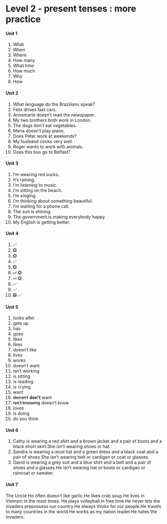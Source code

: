 # Level 2 - present tenses : more practice

#### Unit 1

1. What
2. When
3. Where
4. How many
5. What time
6. How much
7. Why
8. How

#### Unit 2

1. What language do the Brazilians speak?
2. Felix drives fast cars.
3. Annemarie doesn’t read the newspaper.
4. My two brothers both work in London.
5. The dogs don’t eat vegetables.
6. Maria doesn’t play piano.
7. Does Peter work at weekends?
8. My husband cooks very well.
9. Roger wants to work with animals.
10. Does this bus go to Belfast?

#### Unit 3

1. I’m wearing red socks.
2. It’s raining.
3. I’m listening to music.
4. I’m sitting on the beach.
5. I’m singing.
6. I’m thinking about something beautiful.
7. I’m waiting for a phone call.
8. The sun is  shining.
9. The government is making everybody happy.
10. My English is getting better.

#### Unit 4

1. :white_check_mark:
2. :negative_squared_cross_mark:
3. :negative_squared_cross_mark:
4. :white_check_mark:
5. :negative_squared_cross_mark:
6. ~~:white_check_mark:~~ :negative_squared_cross_mark:
7. ~~:white_check_mark:~~​  :negative_squared_cross_mark:
8. :white_check_mark:
9. :white_check_mark:
10. ~~:negative_squared_cross_mark:~~ :white_check_mark:

#### Unit 5

1. looks after
2. gets up
3. has
4. goes
5. likes
6. likes
7. doesn’t like
8. lives
9. works
10. doesn’t want
11. isn’t working
12. is sitting
13. is reading
14. is crying
15. want
16. ~~doesn’t~~  **don’t** want
17. ~~isn’t knowing~~ doesn’t know
18. loves
19. is doing
20. do you think

#### Unit 6

1. Cathy is wearing  a red shirt and a brown jacket and a pair of boots and a black short skirt.She isn’t wearing shoes or hat.
2. Sandra is wearing a wool hat and a green dress and a black coat and a pair of shoes.She isn’t wearing  belt or cardigan or coat or glasses.
3. David is wearing a grey suit and a blue shirt  and a belt and a pair of shoes and a glasses.He isn’t wearing hat or boots or cardigan or raincoat or sweater.

#### Unit 7

The Uncle Ho often doesn’t like garlic.He likes crab soup.He lives in Vietnam in the most times. He plays volleyball in free time.He never lets the invaders prepossess our country.He always thinks for our people.He travels to many countries in the world.He works  as my nation leader.He hates the invaders.



